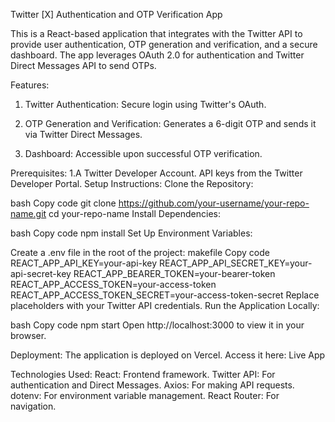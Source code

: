 Twitter [X] Authentication and OTP Verification App

This is a React-based application that integrates with the Twitter API to provide user authentication, OTP generation and verification, and a secure dashboard. The app leverages OAuth 2.0 for authentication and Twitter Direct Messages API to send OTPs.

Features:
1. Twitter Authentication: Secure login using Twitter's OAuth.

2. OTP Generation and Verification: Generates a 6-digit OTP and sends it via Twitter Direct Messages.

3. Dashboard: Accessible upon successful OTP verification.

Prerequisites:
1.A Twitter Developer Account.
API keys from the Twitter Developer Portal.
Setup Instructions:
Clone the Repository:

bash
Copy code
git clone https://github.com/your-username/your-repo-name.git
cd your-repo-name
Install Dependencies:

bash
Copy code
npm install
Set Up Environment Variables:

Create a .env file in the root of the project:
makefile
Copy code
REACT_APP_API_KEY=your-api-key
REACT_APP_API_SECRET_KEY=your-api-secret-key
REACT_APP_BEARER_TOKEN=your-bearer-token
REACT_APP_ACCESS_TOKEN=your-access-token
REACT_APP_ACCESS_TOKEN_SECRET=your-access-token-secret
Replace placeholders with your Twitter API credentials.
Run the Application Locally:

bash
Copy code
npm start
Open http://localhost:3000 to view it in your browser.

Deployment:
The application is deployed on Vercel. Access it here: Live App

Technologies Used:
React: Frontend framework.
Twitter API: For authentication and Direct Messages.
Axios: For making API requests.
dotenv: For environment variable management.
React Router: For navigation.
